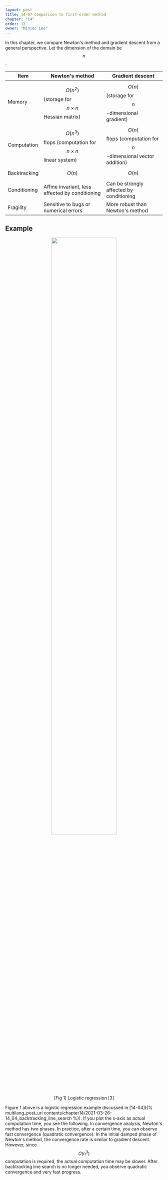 ```yaml
---
layout: post
title: 14-07 Comparison to first-order method
chapter: "14"
order: 13
owner: "Minjoo Lee"
---
```

<script type="text/x-mathjax-config">
MathJax.Hub.Config({
    displayAlign: "center"
    });
</script>

In this chapter, we compare Newton's method and gradient descent from a general perspective. Let the dimension of the domain be $$n$$.

| Item | Newton's method | Gradient descent |
| -------- | -------- | -------- |
| Memory     | $$O(n^{2})$$ (storage for $$n \times n$$ Hessian matrix)     | $$O(n)$$ (storage for $$n$$-dimensional gradient) |
| Computation     | $$O(n^{3})$$ flops (computation for $$n \times n$$ linear system)     | $$O(n)$$ flops (computation for $$n$$-dimensional vector addition)     |
| Backtracking     | $$O(n)$$ | $$O(n)$$  |
| Conditioning     | Affine invariant, less affected by conditioning  | Can be strongly affected by conditioning |
| Fragility     | Sensitive to bugs or numerical errors | More robust than Newton's method |

## Example

<figure class="image" style="align: center;">
<p align="center">
 <img src="{{ site.baseurl }}/img/chapter_img/chapter14/gd(1).jpeg" alt="" width="70%" height="70%">
 <figcaption style="text-align: center;">[Fig 1] Logistic regression [3]</figcaption>
</p>
</figure>

Figure 1 above is a logistic regression example discussed in [14-04]({% multilang_post_url contents/chapter14/2021-03-26-14_04_backtracking_line_search %}). If you plot the x-axis as actual computation time, you see the following. In convergence analysis, Newton's method has two phases. In practice, after a certain time, you can observe fast convergence (quadratic convergence). In the initial damped phase of Newton's method, the convergence rate is similar to gradient descent. However, since $$O(n^{3})$$ computation is required, the actual computation time may be slower. After backtracking line search is no longer needed, you observe quadratic convergence and very fast progress.